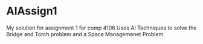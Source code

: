 # AIAssign1
My solution for assignment 1 for comp 4106
Uses AI Techniques to solve the Bridge and Torch problem and a Space Managemenet Problem
